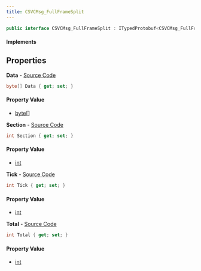 ```yaml
---
title: CSVCMsg_FullFrameSplit
---
```


```csharp
public interface CSVCMsg_FullFrameSplit : ITypedProtobuf<CSVCMsg_FullFrameSplit>, INativeHandle, INetMessage<CSVCMsg_FullFrameSplit>, IDisposable
```

#### Implements

## Properties

**Data** - [Source Code](https://github.com/swiftly-solution/swiftlys2/blob/master/managed/src/SwiftlyS2.Generated/Protobufs/Interfaces/CSVCMsg_FullFrameSplit.cs#L27)

```csharp
byte[] Data { get; set; }
```

#### Property Value

- [byte](https://learn.microsoft.com/dotnet/api/system.byte)[]

**Section** - [Source Code](https://github.com/swiftly-solution/swiftlys2/blob/master/managed/src/SwiftlyS2.Generated/Protobufs/Interfaces/CSVCMsg_FullFrameSplit.cs#L21)

```csharp
int Section { get; set; }
```

#### Property Value

- [int](https://learn.microsoft.com/dotnet/api/system.int32)

**Tick** - [Source Code](https://github.com/swiftly-solution/swiftlys2/blob/master/managed/src/SwiftlyS2.Generated/Protobufs/Interfaces/CSVCMsg_FullFrameSplit.cs#L18)

```csharp
int Tick { get; set; }
```

#### Property Value

- [int](https://learn.microsoft.com/dotnet/api/system.int32)

**Total** - [Source Code](https://github.com/swiftly-solution/swiftlys2/blob/master/managed/src/SwiftlyS2.Generated/Protobufs/Interfaces/CSVCMsg_FullFrameSplit.cs#L24)

```csharp
int Total { get; set; }
```

#### Property Value

- [int](https://learn.microsoft.com/dotnet/api/system.int32)

